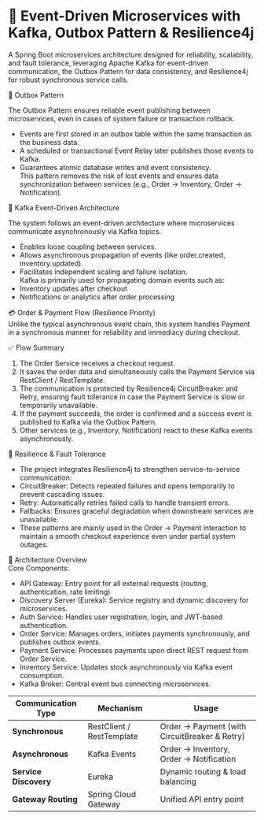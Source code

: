 # 🧩 Event-Driven Microservices with Kafka, Outbox Pattern & Resilience4j  

A Spring Boot microservices architecture designed for reliability, scalability, and fault tolerance, leveraging Apache Kafka for event-driven communication, the Outbox Pattern for data consistency, and Resilience4j for robust synchronous service calls.  

📨 Outbox Pattern

The Outbox Pattern ensures reliable event publishing between microservices, even in cases of system failure or transaction rollback.  
* Events are first stored in an outbox table within the same transaction as the business data.  
* A scheduled or transactional Event Relay later publishes those events to Kafka.  
* Guarantees atomic database writes and event consistency.  
This pattern removes the risk of lost events and ensures data synchronization between services (e.g., Order → Inventory, Order → Notification).  

🔄 Kafka Event-Driven Architecture  

The system follows an event-driven architecture where microservices communicate asynchronously via Kafka topics.  
* Enables loose coupling between services.  
* Allows asynchronous propagation of events (like order.created, inventory.updated).  
* Facilitates independent scaling and failure isolation.  
Kafka is primarily used for propagating domain events such as:  
* Inventory updates after checkout  
* Notifications or analytics after order processing  

💳 Order & Payment Flow (Resilience Priority)  
Unlike the typical asynchronous event chain, this system handles Payment in a synchronous manner for reliability and immediacy during checkout.  

✅ Flow Summary  

1. The Order Service receives a checkout request.  
2. It saves the order data and simultaneously calls the Payment Service via RestClient / RestTemplate.  
3. The communication is protected by Resilience4j CircuitBreaker and Retry, ensuring fault tolerance in case the Payment Service is slow or temporarily unavailable.  
4. If the payment succeeds, the order is confirmed and a success event is published to Kafka via the Outbox Pattern.  
5. Other services (e.g., Inventory, Notification) react to these Kafka events asynchronously.  

🧠 Resilience & Fault Tolerance  
* The project integrates Resilience4j to strengthen service-to-service communication:  
* CircuitBreaker: Detects repeated failures and opens temporarily to prevent cascading issues.  
* Retry: Automatically retries failed calls to handle transient errors.  
* Fallbacks: Ensures graceful degradation when downstream services are unavailable.  
* These patterns are mainly used in the Order → Payment interaction to maintain a smooth checkout experience even under partial system outages.

🧱 Architecture Overview  
Core Components:  
* API Gateway: Entry point for all external requests (routing, authentication, rate limiting)  
* Discovery Server (Eureka): Service registry and dynamic discovery for microservices.  
* Auth Service: Handles user registration, login, and JWT-based authentication.  
* Order Service: Manages orders, initiates payments synchronously, and publishes outbox events.  
* Payment Service: Processes payments upon direct REST request from Order Service.  
* Inventory Service: Updates stock asynchronously via Kafka event consumption.  
* Kafka Broker: Central event bus connecting microservices.

| Communication Type    | Mechanism                 | Usage                                         |  
| --------------------- | ------------------------- | --------------------------------------------- |  
| **Synchronous**       | RestClient / RestTemplate | Order → Payment (with CircuitBreaker & Retry) |  
| **Asynchronous**      | Kafka Events              | Order → Inventory, Order → Notification       |  
| **Service Discovery** | Eureka                    | Dynamic routing & load balancing              |  
| **Gateway Routing**   | Spring Cloud Gateway      | Unified API entry point                       |  















